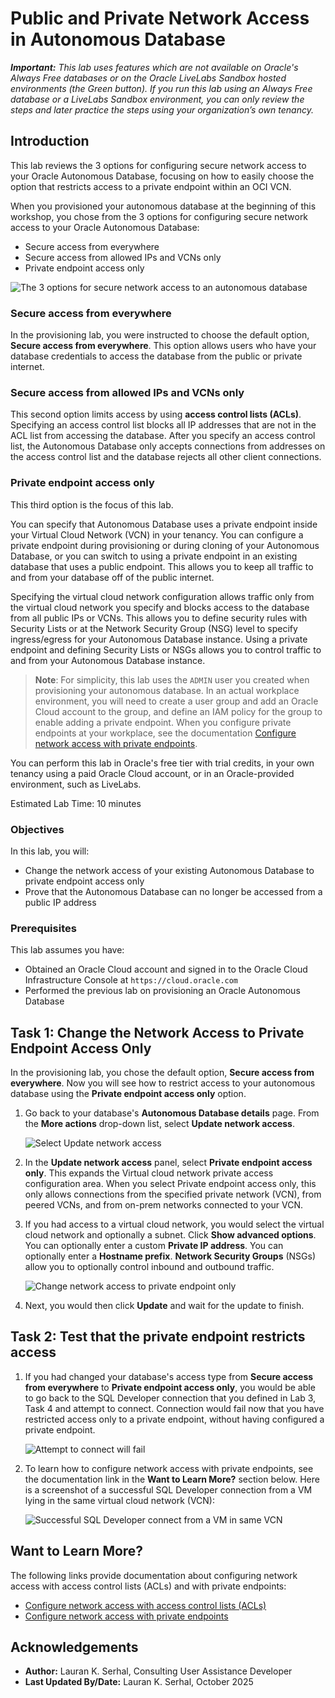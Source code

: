 # Public and Private Network Access in Autonomous Database

_**Important:** This lab uses features which are not available on Oracle's Always Free databases or on the Oracle LiveLabs Sandbox hosted environments (the Green button). If you run this lab using an Always Free database or a LiveLabs Sandbox environment, you can only review the steps and later practice the steps using your organization’s own tenancy._

## Introduction

This lab reviews the 3 options for configuring secure network access to your Oracle Autonomous Database, focusing on how to easily choose the option that restricts access to a private endpoint within an OCI VCN.

When you provisioned your autonomous database at the beginning of this workshop, you chose from the 3 options for configuring secure network access to your Oracle Autonomous Database:
* Secure access from everywhere
* Secure access from allowed IPs and VCNs only
* Private endpoint access only

![The 3 options for secure network access to an autonomous database](./images/three-options-network-access.png " ")

### **Secure access from everywhere**
In the provisioning lab, you were instructed to choose the default option, **Secure access from everywhere**. This option allows users who have your database credentials to access the database from the public or private internet.

### **Secure access from allowed IPs and VCNs only**
This second option limits access by using **access control lists (ACLs)**. Specifying an access control list blocks all IP addresses that are not in the ACL list from accessing the database. After you specify an access control list, the Autonomous Database only accepts connections from addresses on the access control list and the database rejects all other client connections.

### **Private endpoint access only**
This third option is the focus of this lab.

You can specify that Autonomous Database uses a private endpoint inside your Virtual Cloud Network (VCN) in your tenancy. You can configure a private endpoint during provisioning or during cloning of your Autonomous Database, or you can switch to using a private endpoint in an existing database that uses a public endpoint. This allows you to keep all traffic to and from your database off of the public internet.

Specifying the virtual cloud network configuration allows traffic only from the virtual cloud network you specify and blocks access to the database from all public IPs or VCNs. This allows you to define security rules with Security Lists or at the Network Security Group (NSG) level to specify ingress/egress for your Autonomous Database instance. Using a private endpoint and defining Security Lists or NSGs allows you to control traffic to and from your Autonomous Database instance.

> **Note**: For simplicity, this lab uses the `ADMIN` user you created when provisioning your autonomous database. In an actual workplace environment, you will need to create a user group and add an Oracle Cloud account to the group, and define an IAM policy for the group to enable adding a private endpoint. When you configure private endpoints at your workplace, see the documentation [Configure network access with private endpoints](https://docs.oracle.com/en/cloud/paas/autonomous-database/adbsa/private-endpoints-autonomous.html#GUID-60FE6BFD-B05C-4C97-8B4A-83285F31D575).

You can perform this lab in Oracle's free tier with trial credits, in your own tenancy using a paid Oracle Cloud account, or in an Oracle-provided environment, such as LiveLabs.

Estimated Lab Time: 10 minutes

### Objectives

In this lab, you will:

* Change the network access of your existing Autonomous Database to private endpoint access only
* Prove that the Autonomous Database can no longer be accessed from a public IP address

### Prerequisites

This lab assumes you have:

* Obtained an Oracle Cloud account and signed in to the Oracle Cloud Infrastructure Console at `https://cloud.oracle.com`
* Performed the previous lab on provisioning an Oracle Autonomous Database

## Task 1: Change the Network Access to Private Endpoint Access Only

In the provisioning lab, you chose the default option, **Secure access from everywhere**. Now you will see how to restrict access to your autonomous database using the **Private endpoint access only** option.

1. Go back to your database's **Autonomous Database details** page. From the **More actions** drop-down list, select **Update network access**.

    ![Select Update network access](images/select-update-network-access.png " ")

2. In the **Update network access** panel, select **Private endpoint access only**. This expands the Virtual cloud network private access configuration area. When you select Private endpoint access only, this only allows connections from the specified private network (VCN), from peered VCNs, and from on-prem networks connected to your VCN.

3. If you had access to a virtual cloud network, you would select the virtual cloud network and optionally a subnet. Click **Show advanced options**. You can optionally enter a custom **Private IP address**. You can optionally enter a **Hostname prefix**. **Network Security Groups** (NSGs) allow you to optionally control inbound and outbound traffic.

    ![Change network access to private endpoint only](./images/change-network-access-to-private-endpoint-only.png " ")

4. Next, you would then click **Update** and wait for the update to finish.

## Task 2: Test that the private endpoint restricts access

1. If you had changed your database's access type from **Secure access from everywhere** to **Private endpoint access only**, you would be able to go back to the SQL Developer connection that you defined in Lab 3, Task 4 and attempt to connect. Connection would fail now that you have restricted access only to a private endpoint, without having configured a private endpoint.

    ![Attempt to connect will fail](./images/connection-failed.png " ")

2. To learn how to configure network access with private endpoints, see the documentation link in the **Want to Learn More?** section below. Here is a screenshot of a successful SQL Developer connection from a VM lying in the same virtual cloud network (VCN):

    ![Successful SQL Developer connect from a VM in same VCN](images/connect-sql-dev-from-vm-in-same-vcn.jpg " ")

## Want to Learn More?

The following links provide documentation about configuring network access with access control lists (ACLs) and with private endpoints:

* [Configure network access with access control lists (ACLs)](https://docs.oracle.com/en/cloud/paas/autonomous-database/adbsa/access-control-rules-autonomous.html#GUID-483CD2B4-5898-4D27-B74E-6735C32CB58C)
* [Configure network access with private endpoints](https://docs.oracle.com/en/cloud/paas/autonomous-database/adbsa/private-endpoints-autonomous.html#GUID-60FE6BFD-B05C-4C97-8B4A-83285F31D575)

## Acknowledgements

* **Author:** Lauran K. Serhal, Consulting User Assistance Developer
* **Last Updated By/Date:** Lauran K. Serhal, October 2025
